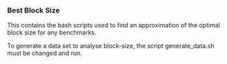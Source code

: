 ### Best Block Size

This contains the bash scripts used to find an approximation of the optimal block size for any benchmarks.

To generate a data set to analyse block-size, the script generate_data.sh must be changed and run.